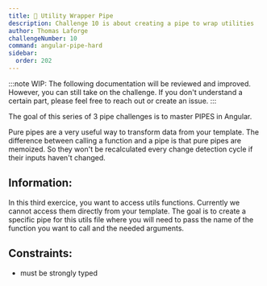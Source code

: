 ```yaml
---
title: 🔴 Utility Wrapper Pipe
description: Challenge 10 is about creating a pipe to wrap utilities
author: Thomas Laforge
challengeNumber: 10
command: angular-pipe-hard
sidebar:
  order: 202
---
```


:::note
WIP: The following documentation will be reviewed and improved. However, you can still take on the challenge. If you don't understand a certain part, please feel free to reach out or create an issue.
:::

The goal of this series of 3 pipe challenges is to master PIPES in Angular.

Pure pipes are a very useful way to transform data from your template. The difference between calling a function and a pipe is that pure pipes are memoized. So they won't be recalculated every change detection cycle if their inputs haven't changed.

## Information:

In this third exercice, you want to access utils functions. Currently we cannot access them directly from your template. The goal is to create a specific pipe for this utils file where you will need to pass the name of the function you want to call and the needed arguments.

## Constraints:

- must be strongly typed
